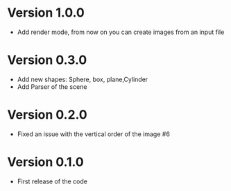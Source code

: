 # Version 1.0.0
- Add render mode, from now on you can create images from an input file

# Version 0.3.0
- Add new shapes: Sphere, box, plane,Cylinder
- Add Parser of the scene

# Version 0.2.0
- Fixed an issue with the vertical order of the image #6

# Version 0.1.0
- First release of the code
